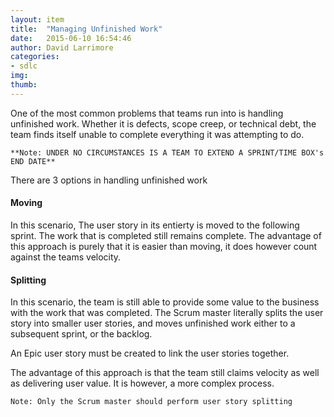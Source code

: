 ```yaml
---
layout: item
title:  "Managing Unfinished Work"
date:   2015-06-10 16:54:46
author: David Larrimore
categories:
- sdlc
img: 
thumb: 
---
```



One of the most common problems that teams run into is handling unfinished work. Whether it is defects, scope creep, or technical debt, the team finds itself unable to complete everything it was attempting to do.


    **Note: UNDER NO CIRCUMSTANCES IS A TEAM TO EXTEND A SPRINT/TIME BOX's END DATE**


There are 3 options in handling unfinished work


#### Moving


In this scenario, The user story in its entierty is moved to the following sprint. The work that is completed still remains complete. The advantage of this approach is purely that it is easier than moving, it does however count against the teams velocity.



#### Splitting

In this scenario, the team is still able to provide some value to the business with the work that was completed. The Scrum master literally splits the user story into smaller user stories, and moves unfinished work either to a subsequent sprint, or the backlog.

An Epic user story must be created to link the user stories together.

The advantage of this approach is that the team still claims velocity as well as delivering user value. It is however, a more complex process.


    Note: Only the Scrum master should perform user story splitting

